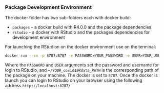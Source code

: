 ### Package Development Environment

The docker folder has two sub-folders each with docker build:

* `packages` - a docker build with R4.0.0 and the package dependencies
* `rstudio` - a docker with RStudio and the packages dependencies for development environment


For launching the RStudion on the docker environment use on the terminal:

``` bash
docker run --rm -p 8787:8787 -e PASSWORD=YOUR_PASSWORD -e USER=YOUR_USERNAME-v ~/YOUR_covid19Rdata_PATH:/home/rstudio/covid19Rdata rkrispin/covid19rstudio:dev
```

Where the `PASSWORD` and `USER` arguments set the password and username for login to RStudio, and `~/YOUR_covid19Rdata_PATH` is the corresponding path of the package on your machine. The docker is set to `8787`. Once the docker is launch you can login to RStudio on your browser using the following address `http://localhost:8787/`

